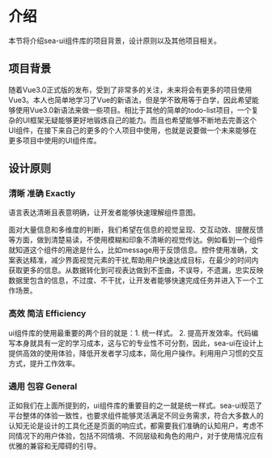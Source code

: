 # 介绍
本节将介绍sea-ui组件库的项目背景，设计原则以及其他项目相关。
## 项目背景
随着Vue3.0正式版的发布，受到了非常多的关注，未来将会有更多的项目使用Vue3。本人也简单地学习了Vue的新语法，但是学不致用等于白学，因此希望能够使用Vue3.0新语法来做一些项目。相比于其他的简单的todo-list项目，一个复杂的UI框架无疑能够更好地锻炼自己的能力。而且也希望能够不断地去完善这个UI组件，在接下来自己的更多的个人项目中使用，也就是说要做一个未来能够在更多项目中使用的UI组件库。



## 设计原则

### 清晰 准确 Exactly
语言表达清晰且表意明确，让开发者能够快速理解组件意图。

面对大量信息和多维度的判断，我们希望在信息的视觉呈现、交互动效、提醒反馈等方面，做到清楚易读，不使用模糊和印象不清晰的视觉传达。例如看到一个组件就知道这个组件的用途是什么，比如message用于反馈信息。控件使用准确，文案表达精准，减少界面视觉元素的干扰,帮助用户快速达成目标，在最少的时间内获取更多的信息。从数据转化到可视表达做到不歪曲，不误导，不遗漏，忠实反映数据里包含的信息，不过度、不干扰，让开发者能够快速完成任务并进入下一个工作场景。


### 高效 简洁 Efficiency

ui组件库的使用最重要的两个目的就是：1. 统一样式。 2. 提高开发效率。代码编写本身就具有一定的学习成本，这与它的专业性不可分割，因此，sea-ui在设计上提供高效的使用体验，降低开发者学习成本，简化用户操作。利用用户习惯的交互方式，提升工作效率。

### 通用 包容 General
正如我们在上面所提到的，ui组件库的重要目的之一就是统一样式。sea-ui规范了平台整体的体验一致性，也要求组件能够灵活满足不同业务需求，符合大多数人的认知无论是设计的工具化还是页面的响应式，都需要我们准确的认知用户，考虑不同情况下的用户体验，包括不同情境、不同层级和角色的用户，对于使用情况应有优雅的兼容和无障碍的引导。